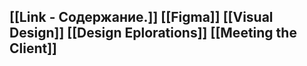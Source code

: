 [[Link - Содержание.]]
[[Figma]]
[[Visual Design]]
[[Design Eplorations]]
[[Meeting the Client]]
---	

